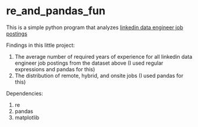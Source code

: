# re_and_pandas_fun

This is a simple python program that analyzes [linkedin data engineer job postings](https://www.kaggle.com/datasets/asaniczka/linkedin-data-engineer-job-postings)

Findings in this little project:

1. The average number of required years of experience for all linkedin data engineer job postings from the dataset above (I used regular expressions and pandas for this)
2. The distribution of remote, hybrid, and onsite jobs (I used pandas for this)

Dependencies:
1. re
2. pandas
3. matplotlib
